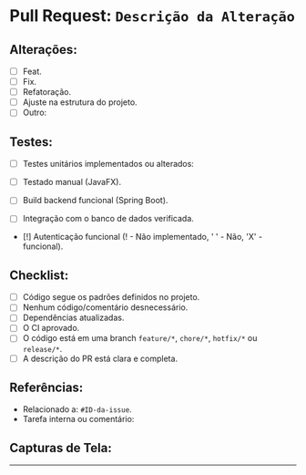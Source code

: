 # Pull Request: `Descrição da Alteração`

## Alterações:
<!-- Descrição da Alteração -->

- [ ] Feat.
- [ ] Fix.
- [ ] Refatoração.
- [ ] Ajuste na estrutura do projeto.
- [ ] Outro:

## Testes:
<!-- Testes locais -->

- [ ] Testes unitários implementados ou alterados:

- [ ] Testado manual (JavaFX).
- [ ] Build backend funcional (Spring Boot).
- [ ] Integração com o banco de dados verificada.

- [!] Autenticação funcional (! - Não implementado, ' ' - Não, 'X' - funcional).

## Checklist:

- [ ] Código segue os padrões definidos no projeto.
- [ ] Nenhum código/comentário desnecessário.
- [ ] Dependências atualizadas.
- [ ] O CI aprovado.
- [ ] O código está em uma branch `feature/*`, `chore/*`, `hotfix/*` ou `release/*`.
- [ ] A descrição do PR está clara e completa.

## Referências:

- Relacionado a: `#ID-da-issue`.
- Tarefa interna ou comentário:

## Capturas de Tela:
<!-- Coloque as capturas aqui se necessário -->

---
